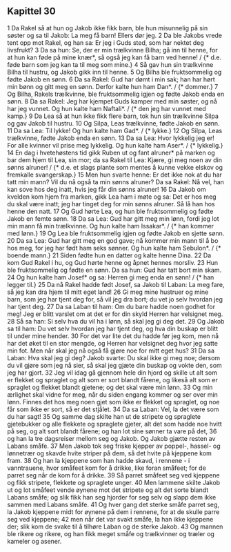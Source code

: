 ## Kapittel 30

1 Da Rakel så at hun og Jakob ikke fikk barn, ble hun misunnelig på sin søster og sa til Jakob: La meg få barn! Ellers dør jeg.
2 Da ble Jakobs vrede tent opp mot Rakel, og han sa: Er jeg i Guds sted, som har nektet deg livsfrukt?
3 Da sa hun: Se, der er min trælkvinne Bilha; gå inn til henne, for at hun kan føde på mine knær*, så også jeg kan få barn ved henne! / {* d.e. føde barn som jeg kan ta til meg som mine.}
4 Så gav hun sin trælkvinne Bilha til hustru, og Jakob gikk inn til henne.
5 Og Bilha ble fruktsommelig og fødte Jakob en sønn.
6 Da sa Rakel: Gud har dømt i min sak; han har hørt min bønn og gitt meg en sønn. Derfor kalte hun ham Dan*. / {* dommer.}
7 Og Bilha, Rakels trælkvinne, ble fruktsommelig igjen og fødte Jakob enda en sønn.
8 Da sa Rakel: Jeg har kjempet Guds kamper med min søster, og nå har jeg vunnet. Og hun kalte ham Naftali*. / {* den jeg har vunnet med kamp.}
9 Da Lea så at hun ikke fikk flere barn, tok hun sin trælkvinne Silpa og gav Jakob til hustru.
10 Og Silpa, Leas trælkvinne, fødte Jakob en sønn.
11 Da sa Lea: Til lykke! Og hun kalte ham Gad*. / {* lykke.}
12 Og Silpa, Leas trælkvinne, fødte Jakob enda en sønn.
13 Da sa Lea: Hvor lykkelig jeg er! For alle kvinner vil prise meg lykkelig. Og hun kalte ham Aser*. / {* lykkelig.}
14 En dag i hvetehøstens tid gikk Ruben ut og fant alruner* på marken og bar dem hjem til Lea, sin mor; da sa Rakel til Lea: Kjære, gi meg noen av din sønns alruner! / {* d.e. et slags plante som mentes å kunne vekke elskov og fremkalle svangerskap.}
15 Men hun svarte henne: Er det ikke nok at du har tatt min mann? Vil du nå også ta min sønns alruner? Da sa Rakel: Nå vel, han kan sove hos deg inatt, hvis jeg får din sønns alruner!
16 Da Jakob om kvelden kom hjem fra marken, gikk Lea ham i møte og sa: Det er hos meg du skal være inatt; jeg har tinget deg for min sønns alruner. Så lå han hos henne den natt.
17 Og Gud hørte Lea, og hun ble fruktsommelig og fødte Jakob en femte sønn.
18 Da sa Lea: Gud har gitt meg min lønn, fordi jeg lot min mann få min trælkvinne. Og hun kalte ham Issakar*. / {* han kommer med lønn.}
19 Og Lea ble fruktsommelig igjen og fødte Jakob en sjette sønn.
20 Da sa Lea: Gud har gitt meg en god gave; nå kommer min mann til å bo hos meg, for jeg har født ham seks sønner. Og hun kalte ham Sebulon*. / {* boende mann.}
21 Siden fødte hun en datter og kalte henne Dina.
22 Da kom Gud Rakel i hu, og Gud hørte henne og åpnet hennes morsliv.
23 Hun ble fruktsommelig og fødte en sønn. Da sa hun: Gud har tatt bort min skam.
24 Og hun kalte ham Josef* og sa: Herren gi meg enda en sønn! / {* han legger til.}
25 Da nå Rakel hadde født Josef, sa Jakob til Laban: La meg fare, så jeg kan dra hjem til mitt eget land!
26 Gi meg mine hustruer og mine barn, som jeg har tjent deg for, så vil jeg dra bort; du vet jo selv hvordan jeg har tjent deg.
27 Da sa Laban til ham: Om du bare hadde noen godhet for meg! Jeg er blitt varslet om at det er for din skyld Herren har velsignet meg.
28 Så sa han: Si selv hva du vil ha i lønn, så skal jeg gi deg det.
29 Og Jakob sa til ham: Du vet selv hvordan jeg har tjent deg, og hva din buskap er blitt til under mine hender.
30 For det var lite det du hadde før jeg kom, men nå har det øket til en stor mengde, og Herren har velsignet deg hvor jeg satte min fot. Men når skal jeg nå også få gjøre noe for mitt eget hus?
31 Da sa Laban: Hva skal jeg gi deg? Jakob svarte: Du skal ikke gi meg noe; dersom du vil gjøre som jeg nå sier, så skal jeg gjæte din buskap og vokte den, som jeg har gjort.
32 Jeg vil idag gå gjennom hele din hjord og skille ut alt som er flekket og spraglet og alt som er sort blandt fårene, og likeså alt som er spraglet og flekket blandt gjetene; og det skal være min lønn.
33 Og min ærlighet skal vidne for meg, når du siden engang kommer og ser over min lønn. Finnes det hos meg noen gjet som ikke er flekket og spraglet, og noe får som ikke er sort, så er det stjålet.
34 Da sa Laban: Vel, la det være som du har sagt!
35 Og samme dag skilte han ut de stripete og spraglete gjetebukker og alle flekkete og spraglete gjeter, alt det som hadde noe hvitt på seg, og alt sort blandt fårene; og han lot sine sønner ta vare på det,
36 og han la tre dagsreiser mellom seg og Jakob. Og Jakob gjætte resten av Labans småfe.
37 Men Jakob tok seg friske kjepper av poppel-, hassel- og lønnetrær og skavde hvite striper på dem, så det hvite på kjeppene kom fram.
38 Og han la kjeppene som han hadde skavd, i rennene - i vanntrauene, hvor småfeet kom for å drikke, like foran småfeet; for de parret seg når de kom for å drikke.
39 Så parret småfeet seg ved kjeppene og fikk stripete, flekkete og spraglete unger.
40 Men lammene skilte Jakob ut og lot småfeet vende øynene mot det stripete og alt det sorte blandt Labans småfe; og slik fikk han seg hjorder for seg selv og slapp dem ikke sammen med Labans småfe.
41 Og hver gang det sterke småfe parret seg, la Jakob kjeppene midt for øynene på dem i rennene, for at de skulle parre seg ved kjeppene;
42 men når det var svakt småfe, la han ikke kjeppene der; slik kom de svake til å tilhøre Laban og de sterke Jakob.
43 Og mannen ble rikere og rikere, og han fikk meget småfe og trælkvinner og træler og kameler og asener.
